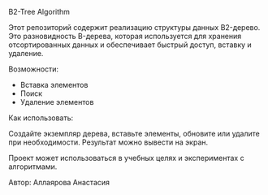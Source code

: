 B2-Tree Algorithm

Этот репозиторий содержит реализацию структуры данных B2-дерево. Это разновидность B-дерева, которая используется для хранения отсортированных данных и обеспечивает быстрый доступ, вставку и удаление.

Возможности:

- Вставка элементов
- Поиск
- Удаление элементов

Как использовать:

Создайте экземпляр дерева, вставьте элементы, обновите или удалите при необходимости. Результат можно вывести на экран.

Проект может использоваться в учебных целях и экспериментах с алгоритмами.

Автор: Аллаярова Анастасия
